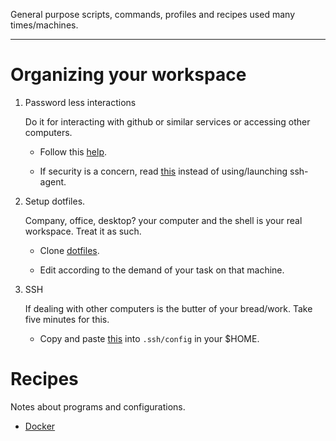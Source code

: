 General purpose scripts, commands, profiles and recipes used many times/machines.

---

# Organizing your workspace

1. Password less interactions

    Do it for interacting with github or similar services or accessing other computers.

    - Follow this [help](https://help.github.com/articles/generating-a-new-ssh-key-and-adding-it-to-the-ssh-agent/).

    - If security is a concern, read [this](https://developer.github.com/guides/using-ssh-agent-forwarding/) instead of using/launching ssh-agent. 

2. Setup dotfiles.

    Company, office, desktop? your computer and the shell is your real workspace. Treat it as such.

    - Clone [dotfiles](https://github.com/escorciav/linux-utils).

    - Edit according to the demand of your task on that machine.

3. SSH

    If dealing with other computers is the butter of your bread/work. Take five minutes for this.

    - Copy and paste [this](#.ssh/config) into `.ssh/config` in your $HOME.

# Recipes

Notes about programs and configurations.

- [Docker](recipes/docker.md)
